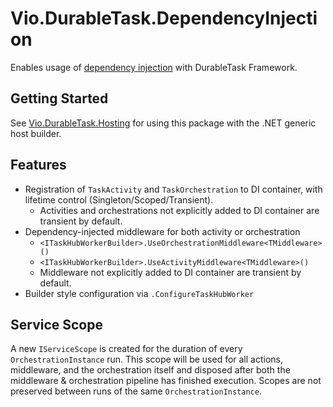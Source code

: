 # Vio.DurableTask.DependencyInjection

Enables usage of [dependency injection](https://www.nuget.org/packages/Microsoft.Extensions.DependencyInjection) with DurableTask Framework.

## Getting Started

See [Vio.DurableTask.Hosting](https://www.nuget.org/packages/Vio.DurableTask.Hosting) for using this package with the .NET generic host builder.

## Features

- Registration of `TaskActivity` and `TaskOrchestration` to DI container, with lifetime control (Singleton/Scoped/Transient).
  - Activities and orchestrations not explicitly added to DI container are transient by default.
- Dependency-injected middleware for both activity or orchestration
  - `<ITaskHubWorkerBuilder>.UseOrchestrationMiddleware<TMiddleware>()`
  - `<ITaskHubWorkerBuilder>.UseActivityMiddleware<TMiddleware>()`
  - Middleware not explicitly added to DI container are transient by default.
- Builder style configuration via `.ConfigureTaskHubWorker`

## Service Scope

A new `IServiceScope` is created for the duration of every `OrchestrationInstance` run. This scope will be used for all actions, middleware, and the orchestration itself and disposed after both the middleware & orchestration pipeline has finished execution. Scopes are not preserved between runs of the same `OrchestrationInstance`.

